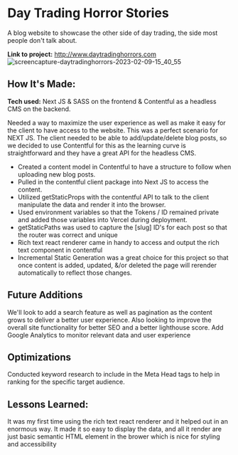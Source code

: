 # Day Trading Horror Stories
A blog website to showcase the other side of day trading, the side most people don't talk about.

**Link to project:** http://www.daytradinghorrors.com
![screencapture-daytradinghorrors-2023-02-09-15_40_55](https://user-images.githubusercontent.com/106452102/217934310-27aaabe9-84b8-47b2-be68-f3c613a9739d.png)

## How It's Made:

**Tech used:** Next JS & SASS on the frontend & Contentful as a headless CMS on the backend.

Needed a way to maximize the user experience as well as make it easy for the client to have access to the website. This was a perfect scenario for NEXT JS. The client needed to be able to add/update/delete blog posts, so we decided to use Contentful for this as the learning curve is straightforward and they have a great API for the headless CMS. 

- Created a content model in Contentful to have a structure to follow when uploading new blog posts.
- Pulled in the contentful client package into Next JS to access the content.
- Utilized getStaticProps with the contentful API to talk to the client manipulate the data and render it into the browser. 
- Used environment variables so that the Tokens / ID remained private and added those variables into Vercel during deployment.
- getStaticPaths was used to capture the [slug] ID's for each post so that the router was correct and unique
- Rich text react renderer came in handy to access and output the rich text component in contentful
- Incremental Static Generation was a great choice for this project so that once content is added, updated, &/or deleted the page will rerender automatically to reflect those changes.

## Future Additions
We'll look to add a search feature as well as pagination as the content grows to deliver a better user experience.
Also looking to improve the overall site functionality for better SEO and a better lighthouse score.
Add Google Analytics to monitor relevant data and user experience

## Optimizations
Conducted keyword research to include in the Meta Head tags to help in ranking for the specific target audience.

## Lessons Learned:
It was my first time using the rich text react renderer and it helped out in an enormous way. It made it so easy to display the data, and all it render are just basic semantic HTML element in the brower which is nice for styling and accessibility 


